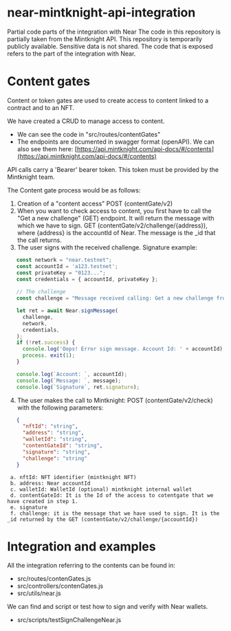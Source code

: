 # near-mintknight-api-integration

Partial code parts of the integration with Near
The code in this repository is partially taken from the Mintknight API.
This repository is temporarily publicly available.
Sensitive data is not shared. The code that is exposed refers to the part of the integration with Near.

# Content gates

Content or token gates are used to create access to content linked to a contract and to an NFT.

We have created a CRUD to manage access to content.
- We can see the code in "src/routes/contentGates"
- The endpoints are documented in swagger format (openAPI). We can also see them here: [https://api.mintknight.com/api-docs/#/contents](https://api.mintknight.com/api-docs/#/contents)

API calls carry a 'Bearer' bearer token. This token must be provided by the Mintknight team.

The Content gate process would be as follows:
1. Creation of a "content access" POST (contentGate/v2)
2. When you want to check access to content, you first have to call the "Get a new challenge" (GET) endpoint. It will return the message with which we have to sign. GET (contentGate/v2/challenge/{address}), where {address} is the accountId of Near. The message is the _id that the call returns.
3. The user signs with the received challenge. Signature example:

```javascript
   const network = "near.testnet";
   const accountId = 'a123.testnet';
   const privateKey = "0123...";
   const credentials = { accountId, privateKey };
  
   // The challenge
   const challenge = "Message received calling: Get a new challenge from mintknight. _id is the message";

   let ret = await Near.signMessage(
     challenge,
     network,
     credentials,
   );
   if (!ret.success) {
     console.log('Oops! Error sign message. Account Id: ' + accountId);
     process. exit(1);
   }

   console.log(`Account: `, accountId);
   console.log(`Message: `, message);
   console.log(`Signature`, ret.signature);
```

4. The user makes the call to Mintknight: POST (contentGate/v2/check) with the following parameters:

```json
   {
     "nftId": "string",
     "address": "string",
     "walletId": "string",
     "contentGateId": "string",
     "signature": "string",
     "challenge": "string"
   }
```
     a. nftId: NFT identifier (mintknight NFT)
     b. address: Near accountId
     c. walletId: WalletId (optional) mintknight internal wallet
     d. contentGateId: It is the Id of the access to cotentgate that we have created in step 1.
     e. signature
     f. challenge: it is the message that we have used to sign. It is the _id returned by the GET (contentGate/v2/challenge/{accountId})


# Integration and examples

All the integration referring to the contents can be found in:
- src/routes/contenGates.js
- src/controllers/contenGates.js
- src/utils/near.js

We can find and script or test how to sign and verify with Near wallets.
- src/scripts/testSignChallengeNear.js